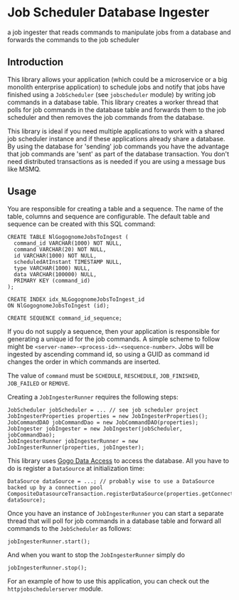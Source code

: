 # Job Scheduler Database Ingester
a job ingester that reads commands to manipulate jobs from a database and forwards 
the commands to the job scheduler

## Introduction

This library allows your application (which could be a microservice or a big monolith enterprise application) 
to schedule jobs and notify that
jobs have finished using a `JobScheduler` (see `jobscheduler` module) by writing
job commands in a database table. This library creates a worker thread that polls
for job commands in the database table and forwards them to the job scheduler and then
removes the job commands from the database.

This library is ideal if you need multiple applications to work with
a shared job scheduler instance and if these applications already share
a database. By using the database for 'sending' job commands you have the advantage
that job commands are 'sent' as part of the database transaction. You don't need
distributed transactions as is needed if you are using a message bus like MSMQ.

## Usage

You are responsible for creating a table and a sequence. The name of the table, columns and sequence 
are configurable. The default table and sequence can be created with this SQL command:

    CREATE TABLE NlGogognomeJobsToIngest (
      command_id VARCHAR(1000) NOT NULL,
      command VARCHAR(20) NOT NULL,
      id VARCHAR(1000) NOT NULL,
      scheduledAtInstant TIMESTAMP NULL,
      type VARCHAR(1000) NULL,
      data VARCHAR(100000) NULL,
      PRIMARY KEY (command_id)
    );
    
    CREATE INDEX idx_NLGogognomeJobsToIngest_id
    ON NlGogognomeJobsToIngest (id);
    
    CREATE SEQUENCE command_id_sequence;

If you do not supply a sequence, then your application is responsible for generating a unique
id for the job commands. A simple scheme to follow might be `<server-name>-<process-id>-<sequence-number>`.
Jobs will be ingested by ascending command id, so using a GUID as command id changes the order in which commands
are inserted.

The value of `command` must be `SCHEDULE`, `RESCHEDULE`, `JOB_FINISHED`, `JOB_FAILED` or `REMOVE`. 

Creating a `JobIngesterRunner` requires the following steps:

    JobScheduler jobScheduler = ... // see job scheduler project
    JobIngesterProperties properties = new JobIngesterProperties();
    JobCommandDAO jobCommandDao = new JobCommandDAO(properties);
    JobIngester jobIngester = new JobIngester(jobScheduler, jobCommandDao);
    JobIngesterRunner jobIngesterRunner = new JobIngesterRunner(properties, jobIngester);

This library uses [Gogo Data Access](https://github.com/gogognome/gogodataaccess) to access
the database. All you have to do is register a `DataSource` at initialization time:

    DataSource dataSource = ...; // probably wise to use a DataSource backed up by a connection pool
    CompositeDatasourceTransaction.registerDataSource(properties.getConnectionName(), dataSource);

Once you have an instance of `JobIngesterRunner` you can start a separate thread that will
poll for job commands in a database table and forward all commands to the `JobScheduler` as follows:

    jobIngesterRunner.start();
    
And when you want to stop the `JobIngesterRunner` simply do

    jobIngesterRunner.stop();

For an example of how to use this application, you can check out the `httpjobschedulerserver` module.